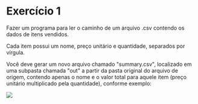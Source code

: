 # Exercício 1

Fazer um programa para ler o caminho de um arquivo .csv contendo os dados de itens vendidos. 

Cada item possui um nome, preço unitário e quantidade, separados por vírgula. 

Você deve gerar um novo arquivo chamado "summary.csv", localizado
em uma subpasta chamada "out" a partir da pasta original do arquivo de origem, contendo apenas o nome e o valor total para aquele item (preço unitário multiplicado pela quantidade), conforme exemplo:

![](https://uploaddeimagens.com.br/images/003/834/228/original/imagem_2022-04-18_173656492.png?1650314296)